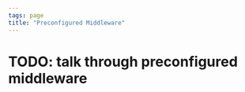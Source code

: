 ```yaml
---
tags: page
title: "Preconfigured Middleware"
---
```


# TODO: talk through preconfigured middleware
